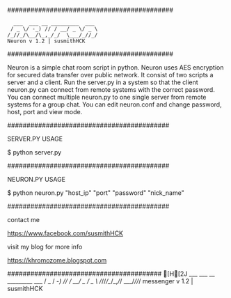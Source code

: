 ###########################################

	  ___  ___ __ _________  ___ 
	 / _ \/ -_) // / __/ _ \/ _ \ 
	/_//_/\__/\_,_/_/  \___/_//_/
	Neuron v 1.2 | susmithHCK


###########################################

Neuron is a simple chat room script in python. Neuron uses AES encryption for secured data transfer over public network. It consist of two scripts a server and a client. Run the server.py in a system so that the client neuron.py can connect from remote systems with the correct password. You can connect multiple neuron.py to one single server from remote systems for a group chat. You can edit neuron.conf and change password, host, port and view mode.

##########################################

SERVER.PY USAGE

 $ python server.py

##########################################

NEURON.PY USAGE

 $ python neuron.py "host_ip" "port" "password" "nick_name"

##########################################

contact me

https://www.facebook.com/susmithHCK

visit my blog for more info

https://khromozome.blogspot.com

########################################
[H[2J
	  ___  ___ __ _________  ___ 
	 / _ \/ -_) // / __/ _ \/ _ \ 
	/_//_/\__/\_,_/_/  \___/_//_/
	messenger v 1.2 | susmithHCK                  


